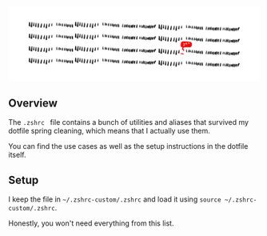 ![I didn't have a logo](./logo.jpg)

## Overview

The `.zshrc ` file contains a bunch of utilities and aliases that survived my dotfile spring cleaning, which means that I actually use them.


You can find the use cases as well as the setup instructions in the dotfile itself. 

## Setup

I keep the file in `~/.zshrc-custom/.zshrc` and load it using `source ~/.zshrc-custom/.zshrc`.

Honestly, you won't need everything from this list.